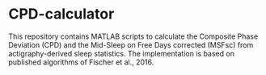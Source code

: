 # CPD-calculator
This repository contains MATLAB scripts to calculate the Composite Phase Deviation (CPD) and the Mid-Sleep on Free Days corrected (MSFsc) from actigraphy-derived sleep statistics. The implementation is based on published algorithms of Fischer et al., 2016.
